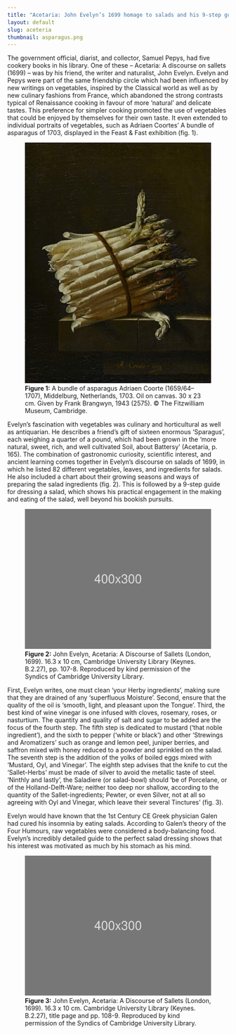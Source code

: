 ```yaml
---
title: "Acetaria: John Evelyn’s 1699 homage to salads and his 9-step guide to the perfect salad"
layout: default
slug: aceteria
thumbnail: asparagus.png
---
```

The government official, diarist, and collector, Samuel Pepys, had five cookery books in his library. One of these – Acetaria: A discourse on sallets (1699) – was by his friend, the writer and naturalist, John Evelyn. Evelyn and Pepys were part of the same friendship circle which had been influenced by new writings on vegetables, inspired by the Classical world as well as by new culinary fashions from France, which abandoned the strong contrasts typical of Renaissance cooking in favour of more ‘natural’ and delicate tastes. This preference for simpler cooking promoted the use of vegetables that could be enjoyed by themselves for their own taste. It even extended to individual portraits of vegetables, such as Adriaen Coortes’ A bundle of asparagus of 1703, displayed in the Feast & Fast exhibition (fig. 1).

<figure class="figure col-md-12">
  <img src="/images/discover/asparagusFullSize.jpg" class="figure-img img-fluid rounded" alt="A generic square placeholder image with rounded corners in a figure.">
  <figcaption class="figure-caption">
    <strong>Figure 1:</strong> A bundle of asparagus Adriaen Coorte (1659/64–1707), Middelburg, Netherlands, 1703. Oil on canvas. 30 x 23 cm. Given by Frank Brangwyn, 1943 (2575). &copy; The Fitzwilliam Museum, Cambridge.
  </figcaption>
</figure>

Evelyn’s fascination with vegetables was culinary and horticultural as well as antiquarian. He describes a friend’s gift of sixteen enormous ‘Sparagus’, each weighing a quarter of a pound, which had been grown in the ‘more natural, sweet, rich, and well cultivated Soil, about Battersy’ (Acetaria, p. 165). The combination of gastronomic curiosity, scientific interest, and ancient learning comes together in Evelyn’s discourse on salads of 1699, in which he listed 82 different vegetables, leaves, and ingredients for salads. He also included a chart about their growing seasons and ways of preparing the salad ingredients (fig. 2). This is followed by a 9-step guide for dressing a salad, which shows his practical engagement in the making and eating of the salad, well beyond his bookish pursuits.

<figure class="figure col-md-12">
  <img src="/images/discover/placeholder.svg" class="figure-img img-fluid rounded" alt="A generic square placeholder image with rounded corners in a figure.">
  <figcaption class="figure-caption">
  <strong>Figure 2:</strong> John Evelyn, Acetaria: A Discourse of Sallets (London, 1699). 16.3 x 10 cm, Cambridge University Library (Keynes. B.2.27), pp. 107-8. Reproduced by kind permission of the Syndics of Cambridge University Library. 
  </figcaption>
</figure>

First, Evelyn writes, one must clean ‘your Herby ingredients’, making sure that they are drained of any ‘superfluous Moisture’. Second, ensure that the quality of the oil is ‘smooth, light, and pleasant upon the Tongue’. Third, the best kind of wine vinegar is one infused with cloves, rosemary, roses, or nasturtium. The quantity and quality of salt and sugar to be added are the focus of the fourth step. The fifth step is dedicated to mustard (‘that noble ingredient’), and the sixth to pepper (‘white or black’) and other ‘Strewings and Aromatizers’ such as orange and lemon peel, juniper berries, and saffron mixed with honey reduced to a powder and sprinkled on the salad. The seventh step is the addition of the yolks of boiled eggs mixed with ‘Mustard, Oyl, and Vinegar’. The eighth step advises that the knife to cut the ‘Sallet-Herbs’ must be made of silver to avoid the metallic taste of steel. ‘Ninthly and lastly’, the Saladiere (or salad-bowl) should ‘be of Porcelane, or of the Holland-Delft-Ware; neither too deep nor shallow, according to the quantity of the Sallet-ingredients; Pewter, or even Silver, not at all so agreeing with Oyl and Vinegar, which leave their several Tinctures’ (fig. 3).

Evelyn would have known that the 1st Century CE Greek physician Galen had cured his insomnia by eating salads. According to Galen’s theory of the Four Humours, raw vegetables were considered a body-balancing food. Evelyn’s incredibly detailed guide to the perfect salad dressing shows that his interest was motivated as much by his stomach as his mind.

<figure class="figure col-md-12">
  <img src="/images/discover/placeholder.svg" class="figure-img img-fluid rounded" alt="A generic square placeholder image with rounded corners in a figure.">
  <figcaption class="figure-caption">
    <strong>Figure 3:</strong> John Evelyn, Acetaria: A Discourse of Sallets (London, 1699). 16.3 x 10 cm. Cambridge University Library (Keynes. B.2.27), title page and pp. 108-9. Reproduced by kind permission of the Syndics of Cambridge University Library. 
  </figcaption>
</figure>
